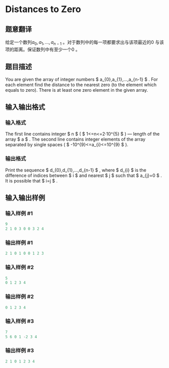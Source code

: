# Distances to Zero

## 题意翻译

给定一个数列$a_0,a_1,...,a_{n-1}$ 。对于数列中的每一项都要求出与该项最近的$0$ 与该项的距离。保证数列中有至少一个$0$ 。

## 题目描述

You are given the array of integer numbers $ a_{0},a_{1},...,a_{n-1} $ . For each element find the distance to the nearest zero (to the element which equals to zero). There is at least one zero element in the given array.

## 输入输出格式

### 输入格式

The first line contains integer $ n $ ( $ 1<=n<=2·10^{5} $ ) — length of the array $ a $ . The second line contains integer elements of the array separated by single spaces ( $ -10^{9}<=a_{i}<=10^{9} $ ).

### 输出格式

Print the sequence $ d_{0},d_{1},...,d_{n-1} $ , where $ d_{i} $ is the difference of indices between $ i $ and nearest $ j $ such that $ a_{j}=0 $ . It is possible that $ i=j $ .

## 输入输出样例

### 输入样例 #1

```cpp
9
2 1 0 3 0 0 3 2 4

```
### 输出样例 #1

```cpp
2 1 0 1 0 0 1 2 3 
```


### 输入样例 #2

```cpp
5
0 1 2 3 4

```
### 输出样例 #2

```cpp
0 1 2 3 4 
```


### 输入样例 #3

```cpp
7
5 6 0 1 -2 3 4

```
### 输出样例 #3

```cpp
2 1 0 1 2 3 4 
```


